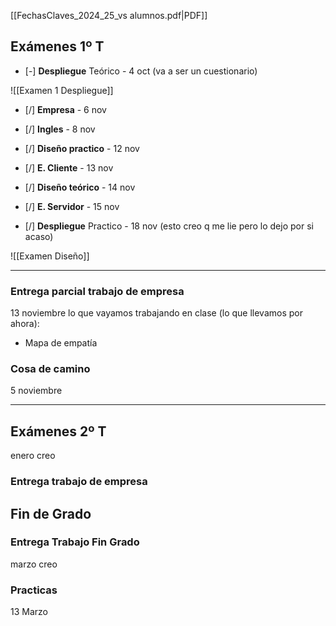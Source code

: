 [[FechasClaves_2024_25_vs alumnos.pdf|PDF]]

## Exámenes 1º T

- [-] **Despliegue** Teórico - 4 oct (va a ser un cuestionario)

![[Examen 1 Despliegue]]

- [/] **Empresa** - 6 nov
- [/] **Ingles** - 8 nov
- [/] **Diseño practico** - 12 nov
- [/] **E. Cliente** - 13 nov
- [/] **Diseño teórico** - 14 nov
- [/] **E. Servidor** - 15 nov

- [/] **Despliegue** Practico - 18 nov (esto creo q me lie pero lo dejo por si acaso)

![[Examen Diseño]]

---

### Entrega parcial trabajo de empresa
13 noviembre
lo que vayamos trabajando en clase (lo que llevamos por ahora):
- Mapa de empatía

### Cosa de camino
5 noviembre

---

## Exámenes 2º T
enero creo

### Entrega trabajo de empresa


## Fin de Grado
### Entrega Trabajo Fin Grado
marzo creo

### Practicas
13 Marzo
